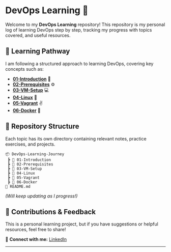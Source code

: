# DevOps Learning 🚀  

Welcome to my **DevOps Learning** repository! This repository is my personal log of learning DevOps step by step, tracking my progress with topics covered, and useful resources.  

## 📖 Learning Pathway  
I am following a structured approach to learning DevOps, covering key concepts such as:  
- [**01-Introduction**](./01-Introduction/) 📄
- [**02-Prerequisites**](./02-Prerequisites/) ⚙️
- [**03-VM-Setup**](./03-VM-Setup/) 💻  
- [**04-Linux**](./04-Linux/) 🐧  
- [**05-Vagrant**](./05-Vagrant/) ✌️
- [**06-Docker**](./06-Docker/) 🐳 

## 📂 Repository Structure  
Each topic has its own directory containing relevant notes, practice exercises, and projects.
```
📦 DevOps-Learning-Journey  
 ┣ 📂 01-Introduction
 ┣ 📂 02-Prerequisites
 ┣ 📂 03-VM-Setup
 ┣ 📂 04-Linux
 ┣ 📂 05-Vagrant
 ┣ 📂 06-Docker
📜 README.md  
```

_(Will keep updating as I progress!)_  

## 📢 Contributions & Feedback  
This is a personal learning project, but if you have suggestions or helpful resources, feel free to share!  

📧 **Connect with me:** [LinkedIn](https://www.linkedin.com/in/pknatic/)  

---

